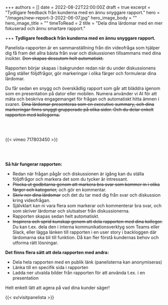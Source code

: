 +++
authors = []
date = 2022-08-22T22:00:00Z
draft = true
excerpt = "Tydligare feedback från kunderna med en ännu snyggare rapport."
hero = "/images/new-report-3-2022-06-07.jpg"
hero_image_body = ""
hero_image_title = ""
timeToRead = 2
title = "Dela dina lärdomar med en mer fokuserad och ännu smartare rapport."

+++
**Tydligare feedback från kunderna med en ännu snyggare rapport.**

Panelista-rapporten är en sammanställning från din videofråga som hjälper dig få fram det allra bästa från svar och diskussionen tillsammans med dina insikter. ~~Den skapas dessutom helt automatiskt.~~

Rapporten börjar skapas i bakgrunden redan när du under diskussionens gång ställer följdfrågor, gör markeringar i olika färger och formulerar dina lärdomar.

Du får sedan en snygg och överskådlig rapport som går att bläddra igenom som en presentation på dator eller mobilen. Numera använder vi AI för att mäta och beskriva engagemanget för frågan och automatiskt hitta ämnen i svaren. ~~Dina lärdomar presenteras som en executive summary, och dina markeringar finns snyggt grupperade på olika sidor. 
Och du delar enkelt rapporten med kollegorna.~~

<br/><br/>

{{< vimeo 717803450 >}}

<br/><br/>

**Så här fungerar rapporten:**

* Redan när frågan pågår och diskussionen är igång kan du ställa följdfrågor och markera det som du tycker är intressant.
* ~~Plocka ut godbitarna genom att markera bra svar som kommer in i olika färger och kategorier,~~ och gör en kommentar.
* ~~Skriv ner dina lärdomar~~ och det du tar med dig från svar och diskussion kring videofrågan.
* Självklart kan ni vara flera som markerar och kommenterar bra svar, och som skriver lärdomar och slutsatser från diskussionerna.
* Rapporten skapas sedan helt automatiskt.
* ~~Inspirera och sprid kunskap genom att dela rapporten med dina kollegor.~~ Du kan t.ex. dela den i interna kommunikationsverktyg som Teams eller Slack, eller lägga länken till rapporten i en user story i backloggen där lärdomarna ska bli till funktion. Då kan fler förstå kundernas behov och utforma rätt lösningar.

**Det finns flera sätt att dela rapporten med andra:**

* Dela hela rapporten med en publik länk (panelisterna kan anonymiseras)
* Länka till en specifik sida i rapporten
* Ladda ner utvalda bilder från rapporten för att använda t.ex. i en presentation

Helt enkelt lätt att agera på vad dina kunder säger!

{{< sv/visitpanelista >}}